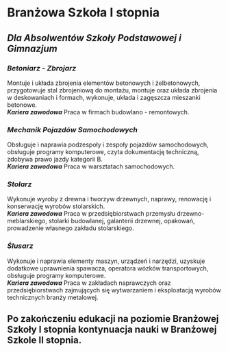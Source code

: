 # Branżowa Szkoła I stopnia

## ***Dla Absolwentów Szkoły Podstawowej i Gimnazjum***

### ***Betoniarz - Zbrojarz***
Montuje i układa zbrojenia elementów betonowych i żelbetonowych, przygotowuje stal zbrojeniową do montażu, montuje oraz układa zbrojenia w deskowaniach i formach, wykonuje, układa i zagęszcza mieszanki betonowe. <br>
***Kariera zawodowa*** Praca w firmach budowlano - remontowych.

### ***Mechanik Pojazdów Samochodowych***
Obsługuje i naprawia podzespoły i zespoły pojazdów samochodowych, obsługuje programy komputerowe, czyta dokumentację techniczną, zdobywa prawo jazdy kategorii B. <br> ***Kariera zawodowa*** Praca w warsztatach samochodowych.

### ***Stolarz***
Wykonuje wyroby z drewna i tworzyw drzewnych, naprawy, renowację i konserwację wyrobów stolarskich.<br> ***Kariera zawodowa*** Praca w przedsiębiorstwach przemysłu drzewno-meblarskiego, stolarki budowlanej, galanterii drzewnej, opakowań, prowadzenie własnego zakładu stolarskiego.

### ***Ślusarz***
Wykonuje i naprawia elementy maszyn, urządzeń i narzędzi, uzyskuje dodatkowe uprawnienia spawacza, operatora wózków transportowych, obsługuje programy komputerowe.<br> ***Kariera zawodowa*** Praca w zakładach naprawczych oraz przedsiębiorstwach zajmujących się wytwarzaniem i eksploatacją wyrobów technicznych branży metalowej.

## Po zakończeniu edukacji na poziomie Branżowej Szkoły I stopnia kontynuacja nauki w Branżowej Szkole II stopnia.